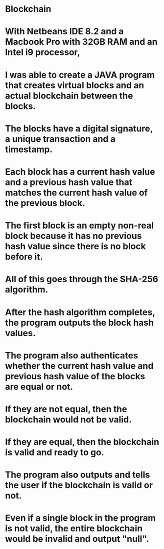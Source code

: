 # Blockchain
# With Netbeans IDE 8.2 and a Macbook Pro with 32GB RAM and an Intel i9 processor, 
# I was able to create a JAVA program that creates virtual blocks and an actual blockchain between the blocks. 
# The blocks have a digital signature, a unique transaction and a timestamp. 
# Each block has a current hash value and a previous hash value that matches the current hash value of the previous block. 
# The first block is an empty non-real block because it has no previous hash value since there is no block before it. 
# All of this goes through the SHA-256 algorithm. 
# After the hash algorithm completes, the program outputs the block hash values. 
# The program also authenticates whether the current hash value and previous hash value of the blocks are equal or not. 
# If they are not equal, then the blockchain would not be valid. 
# If they are equal, then the blockchain is valid and ready to go. 
# The program also outputs and tells the user if the blockchain is valid or not. 
# Even if a single block in the program is not valid, the entire blockchain would be invalid and output "null".
